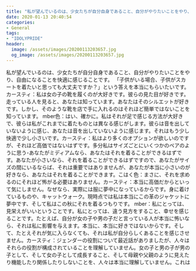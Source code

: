 ```yaml
---
title: "私が望んでいるのは、少女たちが自分自身であること、自分がやりたいことをやり、自由になることを快適に感じることです。"
date: 2020-01-13 20:40:54
categories:
- General
tags:
- "IDOLYPRIDE"
header:
  image: /assets/images/20200113203657.jpg
  og_image: /assets/images/20200113203657.jpg
---
```


私が望んでいるのは、少女たちが自分自身であること、自分がやりたいことをやり、自由になることを快適に感じることです。 「子供がいる場合、子供がスカートを着たいと思っても大丈夫ですか？」という答えを本当にもらいたいです。カースティ：私は女の子の靴を履くのが大好きです。彼らの見た目が好きです。走っている人を見ると、あなたは知っています。あなたはそのシルエットが好きです。しかし、そのような靴を店で手に入れるのはそれほど簡単ではないことを知っています。 mber色：はい、確かに。私はそれが足で感じる方法が大好きで、彼らは私がこれまでに着たものとは異なる感じがします。彼らは音を出していないように感じ、あなたは音を出していないように感じます。それはもう少し快適で少し小さいです。カースティ：私はより多くのオプションが欲しいのですが、それほど高価ではないはずです。多分私はサイズごとにいくつかのペアのように思う-あなたがミディアムなら、あなたはそれを着ることができるはずです。あなたが小さいなら、それを着ることができるはずですので、あなたがサイズの間にいるならば、それは重要ではありませんが、あなたが本当に小さいのが好きなら、あなたはそれを着ることができます。こはく色：まさに、それを求めるのにそれほど怖がる必要はありません。カースティ：本当に高価だからといって気にしません。なぜなら、実際には服に夢中になっているからです。身に着けているものや、キャットウォーク。現時点では私は本当にこの革のジャケットに夢中です、そして私はこの秋にそれを着るつもりです。 mber：私にとっては、見栄えがいいということです。私にとっては、違う見方をすること、幸せを感じることです。たとえば、自分が女の子や男の子だと言っている人が本当に怖いなら、それは私に影響を与えます。本当に、本当に好きではないからです。そして、たとえそれが気に入らなくても、それは私が自分らしくあることを感じさせません。カースティ：ジェンダーの役割について最近話がありましたが、人々はそれらの役割が構成されていることを理解していません。女の子と男の子が男の子として、そして女の子として成長すること、そして母親や父親のように見えたり機能したり関係したりしないことを、人々は本当に理解していません。これは

